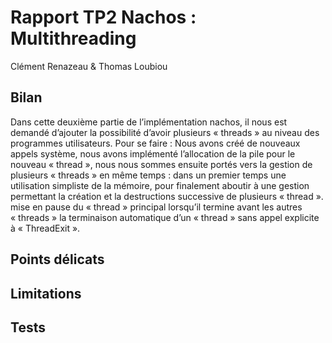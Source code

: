 # Rapport TP2 Nachos : Multithreading

Clément Renazeau & Thomas Loubiou


## Bilan

Dans cette deuxième partie de l’implémentation nachos, il nous est demandé d’ajouter la possibilité d’avoir plusieurs « threads » au niveau des programmes utilisateurs. Pour se faire : 
 Nous avons créé de nouveaux appels système,
 nous avons implémenté l’allocation de la pile pour le nouveau « thread »,
 nous nous sommes ensuite portés vers la gestion de plusieurs « threads » en même temps :
dans un premier temps une utilisation simpliste de la mémoire,
pour finalement aboutir à une gestion permettant la création et la destructions successive de plusieurs « thread ». 
mise en pause du « thread » principal lorsqu’il termine avant les autres « threads » 
la terminaison automatique d’un « thread » sans appel explicite à « ThreadExit ».

## Points délicats


## Limitations


## Tests

